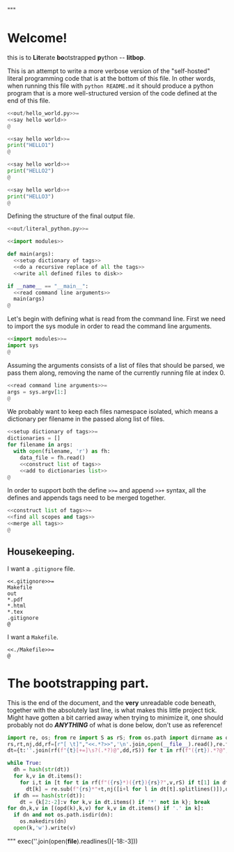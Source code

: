 """
# Welcome!
this is to **Lit**erate **bo**otstrapped **p**ython -- **litbop**.

This is an attempt to write a more verbose version of the "self-hosted" literal
programming code that is at the bottom of this file. In other words, when
running this file with `python README.md` it should produce a python program
that is a more well-structured version of the code defined at the end of this
file.

```python
<<out/hello_world.py>>=
<<say hello world>>
@
```

```python
<<say hello world>>=
print("HELLO1")
@
```

```python
<<say hello world>>+
print("HELLO2")
@
```

```python
<<say hello world>>+
print("HELLO3")
@
```

Defining the structure of the final output file.

```python
<<out/literal_python.py>>=

<<import modules>>

def main(args):
  <<setup dictionary of tags>>
  <<do a recursive replace of all the tags>>
  <<write all defined files to disk>>

if __name__ == "__main__":
  <<read command line arguments>>
  main(args)
@
```

Let's begin with defining what is read from the command line.
First we need to import the sys module in order to read the command line
arguments.

```python
<<import modules>>=
import sys
@
```

Assuming the arguments consists of a list of files that should be parsed, we
pass them along, removing the name of the currently running file at index 0.

```python
<<read command line arguments>>=
args = sys.argv[1:]
@
```

We probably want to keep each files namespace isolated, which means a
dictionary per filename in the passed along list of files.

```python
<<setup dictionary of tags>>=
dictionaries = []
for filename in args:
  with open(filename, 'r') as fh:
    data_file = fh.read()
    <<construct list of tags>>
    <<add to dictionaries list>>
@
```

In order to support both the define `>>=` and append `>>+` syntax, all the
defines and appends tags need to be merged together.

```python
<<construct list of tags>>=
<<find all scopes and tags>>
<<merge all tags>>
@
```

## Housekeeping.

I want a `.gitignore` file.

```
<<.gitignore>>=
Makefile
out
*.pdf
*.html
*.tex
.gitignore
@
```

I want a `Makefile`.

```make
<<./Makefile>>=
@
```

# The bootstrapping part.

This is the end of the document, and the **very** unreadable code beneath,
together with the absolutely last line, is what makes this little project tick.
Might have gotten a bit carried away when trying to minimize it, one should
probably not do __*ANYTHING*__ of what is done below, don't use as reference!

```python
import re, os; from re import S as rS; from os.path import dirname as opd
rs,rt,nj,dd,rf=[r"[ \t]","<<.*?>>",'\n'.join,open(__file__).read(),re.findall]
dt={t:''.join(rf(f"{t}[+=]\s?(.*?)@",dd,rS)) for t in rf(f"({rt}).*?@",dd,rS)}

while True:
  dh = hash(str(dt))
  for k,v in dt.items():
    for i,t in [t for t in rf(f"({rs}*)({rt}){rs}?",v,rS) if t[1] in dt]:
      dt[k] = re.sub(f"{rs}*"+t,nj([i+l for l in dt[t].splitlines()]),dt[k])
  if dh == hash(str(dt)):
    dt = {k[2:-2]:v for k,v in dt.items() if '*' not in k}; break
for dn,k,v in [(opd(k),k,v) for k,v in dt.items() if '.' in k]:
  if dn and not os.path.isdir(dn):
    os.makedirs(dn)
  open(k,'w').write(v)
```
"""
exec(''.join(open(__file__).readlines()[-18:-3]))
